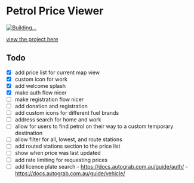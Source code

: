 # Petrol Price Viewer

[![Building...](https://github.com/connorturlan/petrol-price-viewer/actions/workflows/deploy-react.yml/badge.svg)](https://github.com/connorturlan/petrol-price-viewer/actions/workflows/deploy-react.yml)

[view the project here](https://connorturlan.github.io/petrol-price-viewer/)

## Todo

- [x] add price list for current map view
- [x] custom icon for work
- [x] add welcome splash
- [x] make auth flow nicer
- [ ] make registration flow nicer
- [ ] add donation and registration
- [ ] add custom icons for different fuel brands
- [ ] address search for home and work
- [ ] allow for users to find petrol on their way to a custom temporary destination
- [ ] allow filter for all, lowest, and route stations
- [ ] add routed stations section to the price list
- [ ] show when price was last updated
- [ ] add rate limiting for requesting prices
- [ ] add licence plate search - https://docs.autograb.com.au/guide/auth/ - https://docs.autograb.com.au/guide/vehicle/
